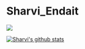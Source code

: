 # Sharvi_Endait

![](https://komarev.com/ghpvc/?username=SharviE29)

[![Sharvi's github stats](https://github-readme-stats.vercel.app/api?username=SharviE29)](https://github.com/SharviE29/github-readme-stats)



